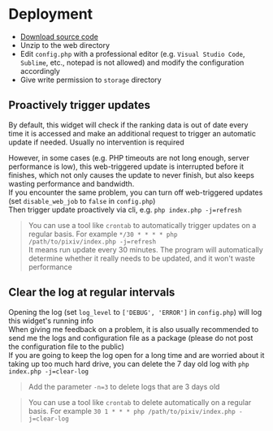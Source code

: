 # Deployment
- [Download source code](https://github.com/mokeyjay/Pixiv-daily-ranking-widget/releases/latest)
- Unzip to the web directory
- Edit `config.php` with a professional editor (e.g. `Visual Studio Code`, `Sublime`, etc., notepad is not allowed) and modify the configuration accordingly
- Give write permission to `storage` directory

## Proactively trigger updates
By default, this widget will check if the ranking data is out of date every time it is accessed and make an additional request to trigger an automatic update if needed. Usually no intervention is required  

However, in some cases (e.g. PHP timeouts are not long enough, server performance is low), this web-triggered update is interrupted before it finishes, which not only causes the update to never finish, but also keeps wasting performance and bandwidth.  
If you encounter the same problem, you can turn off web-triggered updates (set `disable_web_job` to `false` in `config.php`)  
Then trigger update proactively via cli, e.g. `php index.php -j=refresh`

> You can use a tool like `crontab` to automatically trigger updates on a regular basis. For example `*/30 * * * * php /path/to/pixiv/index.php -j=refresh`  
> It means run update every 30 minutes. The program will automatically determine whether it really needs to be updated, and it won't waste performance

## Clear the log at regular intervals
Opening the log (set `log_level` to `['DEBUG', 'ERROR']` in `config.php`) will log this widget's running info  
When giving me feedback on a problem, it is also usually recommended to send me the logs and configuration file as a package (please do not post the configuration file to the public)  
If you are going to keep the log open for a long time and are worried about it taking up too much hard drive, you can delete the 7 day old log with `php index.php -j=clear-log`
> Add the parameter `-n=3` to delete logs that are 3 days old

> You can use a tool like `crontab` to delete automatically on a regular basis. For example `30 1 * * * php /path/to/pixiv/index.php -j=clear-log`